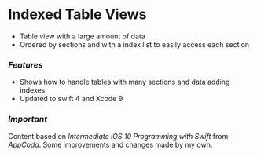 # Indexed Table Views

- Table view with a large amount of data
- Ordered by sections and with a index list to easily access each section

### *Features*
- Shows how to handle tables with many sections and data adding indexes
- Updated to swift 4 and Xcode 9

### *Important*
Content based on *Intermediate iOS 10 Programming with Swift* from *AppCoda*.
Some improvements and changes made by my own.
